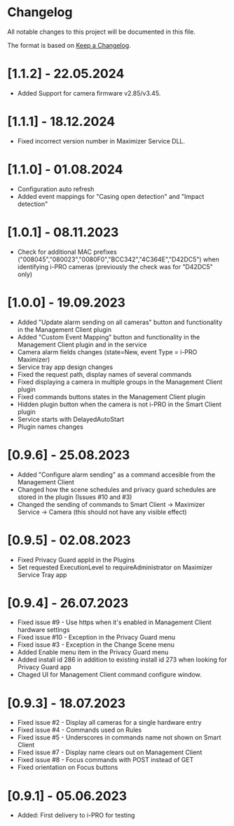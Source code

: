 # Changelog

All notable changes to this project will be documented in this file.

The format is based on [Keep a Changelog](https://keepachangelog.com/en/1.0.0/).

# [1.1.2] - 22.05.2024
- Added Support for camera firmware v2.85/v3.45.

# [1.1.1] - 18.12.2024
- Fixed incorrect version number in Maximizer Service DLL.

# [1.1.0] - 01.08.2024
- Configuration auto refresh
- Added event mappings for "Casing open detection" and "Impact detection"

# [1.0.1] - 08.11.2023
- Check for additional MAC prefixes ("008045","080023","0080F0","BCC342","4C364E","D42DC5") when identifying i-PRO cameras (previously the check was for "D42DC5" only)

# [1.0.0] - 19.09.2023
- Added "Update alarm sending on all cameras" button and functionality in the Management Client plugin
- Added "Custom Event Mapping" button and functionality in the Management Client plugin and in the service
- Camera alarm fields changes (state=New, event Type = i-PRO Maximizer)
- Service tray app design changes
- Fixed the request path, display names of several commands
- Fixed displaying a camera in multiple groups in the Management Client plugin
- Fixed commands buttons states in the Management Client plugin
- Hidden plugin button when the camera is not i-PRO in the Smart Client plugin
- Service starts with DelayedAutoStart 
- Plugin names changes

# [0.9.6] - 25.08.2023
- Added "Configure alarm sending" as a command accesible from the Management Client
- Changed how the scene schedules and privacy guard schedules are stored in the plugin (Issues #10 and #3)
- Changed the sending of commands to Smart Client -> Maximizer Service -> Camera (this should not have any visible effect)
  
# [0.9.5] - 02.08.2023
- Fixed Privacy Guard appId in the Plugins
- Set requested ExecutionLevel to requireAdministrator on Maximizer Service Tray app

# [0.9.4] - 26.07.2023
- Fixed issue #9 - Use https when it's enabled in Management Client hardware settings
- Fixed issue #10 - Exception in the Privacy Guard menu
- Fixed issue #3 - Exception in the Change Scene menu
- Added Enable menu item in the Privacy Guard menu
- Added install id 286 in addition to existing install id 273 when looking for Privacy Guard app
- Chaged UI for Management Client command configure window.

# [0.9.3] - 18.07.2023
- Fixed issue #2 - Display all cameras for a single hardware entry
- Fixed issue #4 - Commands used on Rules
- Fixed issue #5 - Underscores in commands name not shown on Smart Client
- Fixed issue #7 - Display name clears out on Management Client
- Fixed issue #8 - Focus commands with POST instead of GET
- Fixed orientation on Focus buttons

# [0.9.1] - 05.06.2023
- Added: First delivery to i-PRO for testing

